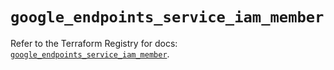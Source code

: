 # `google_endpoints_service_iam_member`

Refer to the Terraform Registry for docs: [`google_endpoints_service_iam_member`](https://registry.terraform.io/providers/hashicorp/google/6.48.0/docs/resources/endpoints_service_iam_member).
